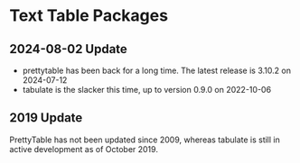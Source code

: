 # Text Table Packages

## 2024-08-02 Update

- prettytable has been back for a long time. The latest release is 3.10.2 on 2024-07-12
- tabulate is the slacker this time, up to version 0.9.0 on 2022-10-06

## 2019 Update

PrettyTable has not been updated since 2009, whereas tabulate is still in active development as of October 2019.


